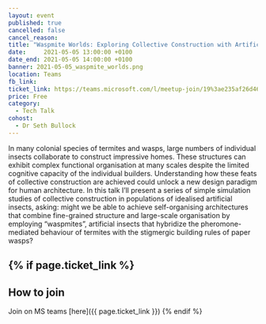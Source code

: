 ```yaml
---
layout: event
published: true
cancelled: false
cancel_reason:
title: "Waspmite Worlds: Exploring Collective Construction with Artificial Insects"
date:     2021-05-05 13:00:00 +0100
date_end: 2021-05-05 14:00:00 +0100
banner: 2021-05-05_waspmite_worlds.png
location: Teams
fb_link:
ticket_link: https://teams.microsoft.com/l/meetup-join/19%3ae235af26d46143b39a0d96ba8868edc0%40thread.tacv2/1620086530995?context=%7b%22Tid%22%3a%22b2e47f30-cd7d-4a4e-a5da-b18cf1a4151b%22%2c%22Oid%22%3a%22386d2b1b-fa54-4263-a8cd-26e47d940388%22%7d
price: Free
category:
  - Tech Talk
cohost:
  - Dr Seth Bullock
---
```


In many colonial species of termites and wasps, large numbers of individual insects collaborate to construct impressive homes. These structures can exhibit complex functional organisation at many scales despite the limited cognitive capacity of the individual builders. Understanding how these feats of collective construction are achieved could unlock a new design paradigm for human architecture. In this talk I’ll present a series of simple simulation studies of collective construction in populations of idealised artificial insects, asking: might we be able to achieve self-organising architectures that combine fine-grained structure and large-scale organisation by employing “waspmites”, artificial insects that hybridize the pheromone-mediated behaviour of termites with the stigmergic building rules of paper wasps?

{% if page.ticket_link %}
---
## How to join

Join on MS teams [here]({{ page.ticket_link }})
{% endif %}
